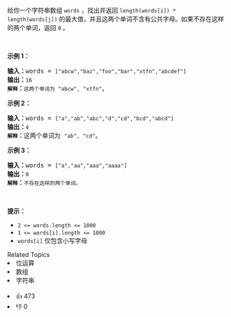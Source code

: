 <p>给你一个字符串数组&nbsp;<code>words</code> ，找出并返回 <code>length(words[i]) * length(words[j])</code>&nbsp;的最大值，并且这两个单词不含有公共字母。如果不存在这样的两个单词，返回 <code>0</code> 。</p>

<p>&nbsp;</p>

<p><strong>示例&nbsp;1：</strong></p>

<pre>
<strong>输入：</strong>words = <span><code>["abcw","baz","foo","bar","xtfn","abcdef"]</code></span>
<strong>输出：</strong><span><code>16 
<strong>解释</strong></code></span><strong>：</strong><span><code>这两个单词为<strong> </strong>"abcw", "xtfn"</code></span>。</pre>

<p><strong>示例 2：</strong></p>

<pre>
<strong>输入：</strong>words = <span><code>["a","ab","abc","d","cd","bcd","abcd"]</code></span>
<strong>输出：</strong><span><code>4 
<strong>解释</strong></code></span><strong>：</strong>这两个单词为 <span><code>"ab", "cd"</code></span>。</pre>

<p><strong>示例 3：</strong></p>

<pre>
<strong>输入：</strong>words = <span><code>["a","aa","aaa","aaaa"]</code></span>
<strong>输出：</strong><span><code>0 
<strong>解释</strong></code></span><strong>：</strong><span><code>不存在这样的两个单词。</code></span>
</pre>

<p>&nbsp;</p>

<p><strong>提示：</strong></p>

<ul> 
 <li><code>2 &lt;= words.length &lt;= 1000</code></li> 
 <li><code>1 &lt;= words[i].length &lt;= 1000</code></li> 
 <li><code>words[i]</code>&nbsp;仅包含小写字母</li> 
</ul>

<div><div>Related Topics</div><div><li>位运算</li><li>数组</li><li>字符串</li></div></div><br><div><li>👍 473</li><li>👎 0</li></div>